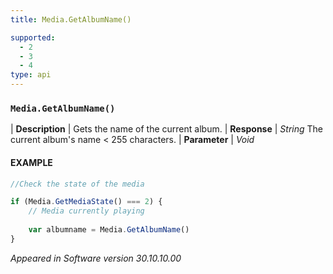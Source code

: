 ```yaml
---
title: Media.GetAlbumName()

supported:
  - 2
  - 3
  - 4
type: api
---
```


### `Media.GetAlbumName()`

| **Description** | Gets the name of the current album.
| **Response** | *String*  The current album's name < 255 characters.
| **Parameter**   | *Void*

#### EXAMPLE

```javascript
//Check the state of the media

if (Media.GetMediaState() === 2) {
	// Media currently playing
	
	var albumname = Media.GetAlbumName()
}
```

*Appeared in Software version 30.10.10.00*